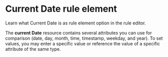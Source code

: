 # Current Date rule element

Learn what Current Date is as rule element option in the rule editor.

The **current Date** resource contains several attributes you can use for comparison \(date, day, month, time, timestamp, weekday, and year\). To set values, you may enter a specific value or reference the value of a specific attribute of the same type.



